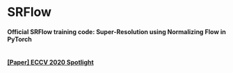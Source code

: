 # SRFlow
#### Official SRFlow training code: Super-Resolution using Normalizing Flow in PyTorch <br><br>
#### [[Paper] ECCV 2020 Spotlight](https://bit.ly/2DkwQcg)

